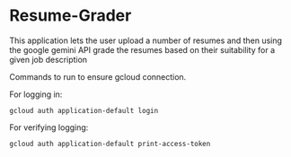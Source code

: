# Resume-Grader
This application lets the user upload a number of resumes and then using the google gemini API grade the resumes based on their suitability for a given job description


Commands to run to ensure gcloud connection.

For logging in:

`gcloud auth application-default login`

For verifying logging:

`gcloud auth application-default print-access-token`
